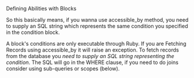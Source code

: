 Defining Abilities with Blocks

So this basically means, if you wanna use accessible_by method, you need to supply an SQL string which represents the same condition you specified in the condition block.

A block's conditions are only executable through Ruby. If you are Fetching Records using  accessible_by  it will raise an exception. To fetch records from the database you *need to supply an SQL string representing the condition*. The SQL will go in the  WHERE  clause, if you need to do joins consider using sub-queries or scopes (below).

